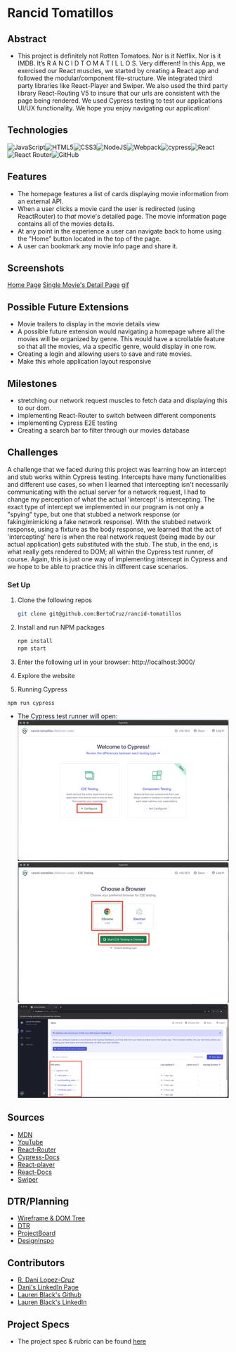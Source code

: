 
# Rancid Tomatillos

## Abstract
- This project is definitely not Rotten Tomatoes. Nor is it Netflix. Nor is it IMDB. It’s R A N C I D T O M A T I L L O S. Very different! In this App, we exercised our React muscles, we started by creating a React app and followed the modular/component file-structure. We integrated third party libraries like React-Player and Swiper. We also used the third party library React-Routing V5 to insure that our urls are consistent with the page being rendered. We used Cypress testing to test our applications UI/UX functionality. We hope you enjoy navigating our application!

## Technologies
![JavaScript](https://img.shields.io/badge/javascript-%23323330.svg?style=for-the-badge&logo=javascript&logoColor=%23F7DF1E)![HTML5](https://img.shields.io/badge/html5-%23E34F26.svg?style=for-the-badge&logo=html5&logoColor=white)![CSS3](https://img.shields.io/badge/css3-%231572B6.svg?style=for-the-badge&logo=css3&logoColor=white)![NodeJS](https://img.shields.io/badge/node.js-6DA55F?style=for-the-badge&logo=node.js&logoColor=white)![Webpack](https://img.shields.io/badge/webpack-%238DD6F9.svg?style=for-the-badge&logo=webpack&logoColor=black)![cypress](https://img.shields.io/badge/-cypress-%23E5E5E5?style=for-the-badge&logo=cypress&logoColor=058a5e)![React](https://img.shields.io/badge/react-%2320232a.svg?style=for-the-badge&logo=react&logoColor=%2361DAFB)![React Router](https://img.shields.io/badge/React_Router-CA4245?style=for-the-badge&logo=react-router&logoColor=white)![GitHub](https://img.shields.io/badge/github-%23121011.svg?style=for-the-badge&logo=github&logoColor=white)

## Features
- The homepage features a list of cards displaying movie information from an external API.
- When a user clicks a movie card the user is redirected (using ReactRouter) to *that* movie's detailed page. The movie information page contains all of the movies details.
- At any point in the experience a user can navigate back to home using the "Home" button located in the top of the page.
- A user can bookmark any movie info page and share it.

## Screenshots
[Home Page]()
[Single Movie's Detail Page]()
[gif](https://www.loom.com/share/2a13cf33a3e144e8ad17290605257a8a)

## Possible Future Extensions
- Movie trailers to display in the movie details view
- A possible future extension would navigating a homepage where all the movies will be organized by genre. This would have a scrollable feature so that all the movies, via a specific genre, would display in one row.
- Creating a login and allowing users to save and rate movies.
- Make this whole application layout responsive

## Milestones
- stretching our network request muscles to fetch data and displaying this to our dom.
- implementing React-Router to switch between different components
- implementing Cypress E2E testing
- Creating a search bar to filter through our movies database

## Challenges
A challenge that we faced during this project was learning how an intercept and stub works within Cypress testing. Intercepts have many functionalities and different use cases, so when I learned that intercepting isn't necessarily communicating with the actual server for a network request, I had to change my perception of what the actual 'intercept' is intercepting. The exact type of intercept we implemented in our program is not only a "spying" type, but one that stubbed a network response (or faking/mimicking a fake network response). 
With the stubbed network response, using a fixture as the body response, we learned that the act of 'intercepting' here is when the real network request (being made by our actual application) gets substituted with the stub. The stub, in the end, is what really gets rendered to DOM; all within the Cypress test runner, of course. Again, this is just one way of implementing intercept in Cypress and we hope to be able to practice this in different case scenarios.

### Set Up
1. Clone the following repos
   ```sh
   git clone git@github.com:BertoCruz/rancid-tomatillos 
   ```
2. Install  and run NPM packages 
   ```sh
   npm install
   npm start
   ``` 
3. Enter the following url in your browser: http://localhost:3000/
4. Explore the website

5. Running Cypress
  ```
  npm run cypress
  ```

  - The Cypress test runner will open: 
![Welcome to Cypress](https://github.com/BertoCruz/rancid-tomatillos/blob/main/src/images/Screen%20Shot%202022-10-24%20at%204.27.54%20PM.png)![Choose a browser](https://github.com/BertoCruz/rancid-tomatillos/blob/main/src/images/Screen%20Shot%202022-10-24%20at%204.28.39%20PM.png)![Navigate through specs inside the Test Runner](https://github.com/BertoCruz/rancid-tomatillos/blob/main/src/images/Screen%20Shot%202022-10-24%20at%204.29.45%20PM.png)


## Sources
  - [MDN](http://developer.mozilla.org/en-US/)
  - [YouTube](https://www.youtube.com/)
  - [React-Router](https://reactrouter.com/en/main)
  - [Cypress-Docs](https://docs.cypress.io/api/table-of-contents)
  - [React-player](https://www.npmjs.com/package/react-player)
  - [React-Docs](https://reactjs.org/docs/react-api.html)
  - [Swiper](https://swiperjs.com/react)
## DTR/Planning
  - [Wireframe & DOM Tree](https://miro.com/app/board/uXjVP9w7LEU=/?share_link_id=720646176895)
  - [DTR](https://docs.google.com/document/d/1l-cgbyDXRRAsCEIqtg_q1_i-p84oiqwTgP11uF8cR98/edit)
  - [ProjectBoard](https://github.com/users/LaurenBlack5280/projects/1)
  - [DesignInspo](https://docs.google.com/document/d/17tk_nKESW7fUIKtiwEsKQRpcerEgZ-4HB7PdPBCIAv4/edit?usp=sharing)
## Contributors
  - [R. Dani Lopez-Cruz](https://github.com/BertoCruz) 
  - [Dani's LinkedIn Page](https://www.linkedin.com/in/roberto-dani-lopez-cruz-84a03989/)
  - [Lauren Black's Github](https://github.com/LaurenBlack5280)
  - [Lauren Black's LinkedIn](https://www.linkedin.com/in/laurenblack5280/)


## Project Specs
  - The project spec & rubric can be found [here](https://frontend.turing.edu/projects/module-3/rancid-tomatillos-v3.html)




